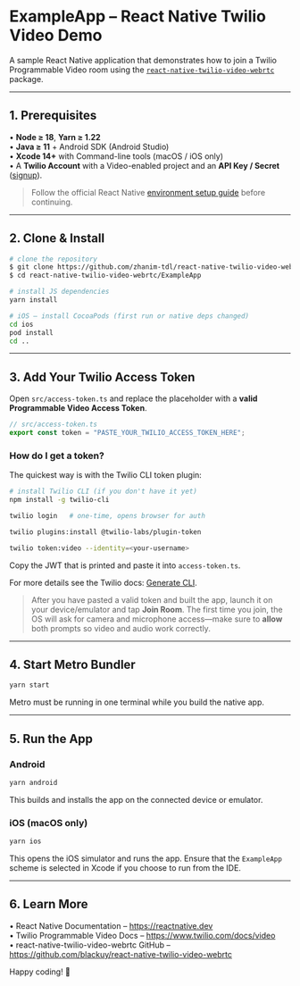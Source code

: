 # ExampleApp – React Native Twilio Video Demo

A sample React Native application that demonstrates how to join a Twilio Programmable Video room using the [`react-native-twilio-video-webrtc`](https://github.com/blackuy/react-native-twilio-video-webrtc) package.

---

## 1. Prerequisites

• **Node ≥ 18**, **Yarn ≥ 1.22**  
• **Java ≥ 11** + Android SDK (Android Studio)  
• **Xcode 14+** with Command-line tools (macOS / iOS only)  
• A **Twilio Account** with a Video-enabled project and an **API Key / Secret** ([signup](https://www.twilio.com/try-twilio)).

> Follow the official React Native [environment setup guide](https://reactnative.dev/docs/environment-setup) before continuing.

---

## 2. Clone & Install

```bash
# clone the repository
$ git clone https://github.com/zhanim-tdl/react-native-twilio-video-webrtc.git
$ cd react-native-twilio-video-webrtc/ExampleApp

# install JS dependencies
yarn install

# iOS – install CocoaPods (first run or native deps changed)
cd ios
pod install    
cd ..
```

---

## 3. Add Your Twilio Access Token

Open `src/access-token.ts` and replace the placeholder with a **valid Programmable Video Access Token**.

```ts
// src/access-token.ts
export const token = "PASTE_YOUR_TWILIO_ACCESS_TOKEN_HERE";
```

### How do I get a token?
The quickest way is with the Twilio CLI token plugin:

```bash
# install Twilio CLI (if you don't have it yet)
npm install -g twilio-cli

twilio login   # one-time, opens browser for auth

twilio plugins:install @twilio-labs/plugin-token

twilio token:video --identity=<your-username>
```

Copy the JWT that is printed and paste it into `access-token.ts`.

For more details see the Twilio docs: [Generate CLI](https://www.twilio.com/docs/video/tutorials/user-identity-access-tokens#generate-cli).

> After you have pasted a valid token and built the app, launch it on your device/emulator and tap **Join Room**. The first time you join, the OS will ask for camera and microphone access—make sure to **allow** both prompts so video and audio work correctly.

---

## 4. Start Metro Bundler

```bash
yarn start
```

Metro must be running in one terminal while you build the native app.

---

## 5. Run the App

### Android
```bash
yarn android
```
This builds and installs the app on the connected device or emulator.

### iOS (macOS only)
```bash
yarn ios
```
This opens the iOS simulator and runs the app. Ensure that the `ExampleApp` scheme is selected in Xcode if you choose to run from the IDE.

---

## 6. Learn More

• React Native Documentation – <https://reactnative.dev>  
• Twilio Programmable Video Docs – <https://www.twilio.com/docs/video>  
• react-native-twilio-video-webrtc GitHub – <https://github.com/blackuy/react-native-twilio-video-webrtc>

Happy coding! 🎉
